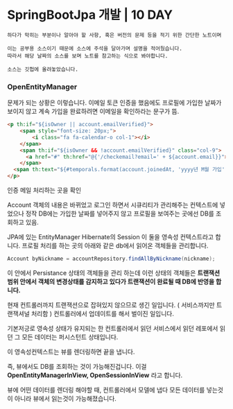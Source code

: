 # SpringBootJpa 개발 | 10 DAY
```
하다가 막히는 부분이나 알아야 할 사항, 혹은 버전의 문제 등을 적기 위한 간단한 노트이며

이는 공부용 소스이기 때문에 소스에 주석을 달아가며 설명을 적어뒀습니다.
따라서 해당 날짜의 소스를 보며 노트를 참고하는 식으로 봐야합니다.

소스는 깃헙에 올려놓았습니다.
```

### OpenEntityManager

문제가 되는 상황은 이렇습니다.
이메일 토큰 인증을 했음에도
프로필에 가입한 날짜가 보이지 않고 계속 가입을 완료하려면 이메일을 확인하라는 문구가 뜸.
```html
<p th:if="${isOwner || account.emailVerified}">  
    <span style="font-size: 20px;">  
        <i class="fa fa-calendar-o col-1"></i>  
    </span>  
    <span th:if="${isOwner && !account.emailVerified}" class="col-9">  
      <a href="#" th:href="@{'/checkemail?email=' + ${account.email}}">가입을 완료하려면 이메일을 확인하세요.</a>  
    </span>
  <span th:text="${#temporals.format(account.joinedAt, 'yyyy년 M월 가입')}" class="col-9"></span>  
</p>
```
인증 메일 처리하는 곳을 확인

Account 객체의 내용은 바뀌었고
로그인 하면서 시큐리티가 관리해주는 컨텍스트에 넣었으나
정작 DB에는 가입한 날짜를 넣어주지 않고
프로필을 보여주는 곳에선 DB를 조회하고 있음.

JPA에 있는 EntityManager Hibernate의 Session 이 둘을 영속성 컨텍스트라고 합니다.
프로필 처리를 하는 곳의 아래와 같은 db에서 읽어온 객체들을 관리합니다.
```java
Account byNickname = accountRepository.findAllByNickname(nickname);
```

이 안에서 Persistance 상태의 객체들을 관리 하는데 이런 상태의 객체들은 **트랜잭션 범위 안에서 객체의 변경상태를 감지하고 있다가 트랜잭션이 완료될 때 DB에 반영을 합니다.**

현재 컨트롤러까지 트랜잭션으로 잡혀있지 않으므로 생긴 일입니다. ( 서비스까지만 트랜잭셔널 처리함 )
컨트롤러에서 업데이트를 해서 벌이진 일입니다.

기본저긍로 영속성 상태가 유지되는 한 컨트롤러에서 읽던 서비스에서 읽던 레포에서 읽던 그 모든 데이터는 퍼시스턴트 상태입니다.

이 영속성컨텍스트는 뷰를 렌더링하면 끝을 냅니다.

즉, 뷰에서도  DB를 조회하는 것이 가능해진겁니다.
이걸 **OpenEntityManagerInView, OpenSessionInView** 라고 합니다.

뷰에 어떤 데이터를 렌더링 해야할 때,
컨트롤러에서 모델에 냅다 모든 데이터를 넣는것이 아니라 뷰에서 읽는것이 가능해졌습니다. 






